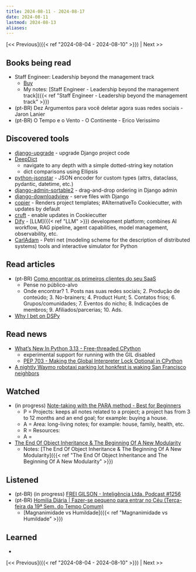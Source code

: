 ```yaml
---
title: 2024-08-11 - 2024-08-17
date: 2024-08-11
lastmod: 2024-08-13
aliases:
---
```


[<< Previous]({{< ref "2024-08-04 - 2024-08-10" >}}) | Next >>

## Books being read
- Staff Engineer: Leadership beyond the management track
	- [Buy](https://staffeng.com/book)
	- My notes: [Staff Engineer - Leadership beyond the management track]({{< ref "Staff Engineer - Leadership beyond the management track" >}})
- (pt-BR) Dez Argumentos para você deletar agora suas redes sociais - Jaron Lanier
- (pt-BR) O Tempo e o Vento - O Continente - Erico Verissimo

## Discovered tools
- [django-upgrade](https://github.com/adamchainz/django-upgrade) - upgrade
  Django project code
- [DeepDict](https://github.com/henriquebastos/deepdict)
    * navigate to any depth with a simple dotted-string key notation
    * dict comparisons using Ellipsis
- [python-jsonstar](https://github.com/routablehq/python-jsonstar) - JSON
  encoder for custom types (attrs, dataclass, pydantic, datetime, etc.)
- [django-admin-sortable2](https://github.com/jrief/django-admin-sortable2) -
  drag-and-drop ordering in Django admin
- [django-downloadview](https://github.com/jazzband/django-downloadview) - serve
  files with Django
- [copier](https://github.com/copier-org/copier) - Renders project templates;
  #AlternativeTo Cookiecutter, with updates by default
- [cruft](https://github.com/cruft/cruft) - enable updates in Cookiecutter
- [Dify](https://github.com/langgenius/dify) - [LLM]({{< ref "LLM" >}})
  development platform; combines AI workflow, RAG pipeline, agent capabilities,
  model management, observability, etc.
- [CarlAdam](https://github.com/matthewryanscott/CarlAdam) - Petri net (modeling
  scheme for the description of distributed systems) tools and interactive
  simulator for Python

## Read articles
- (pt-BR) [Como encontrar os primeiros clientes do seu SaaS](https://operandoumsaas.substack.com/p/como-encontrar-os-primeiros-clientes)
    * Pense no público-alvo
    * Onde encontrar? 1. Posts nas suas redes sociais; 2. Produção de conteúdo;
      3. No-brainers; 4. Product Hunt; 5. Contatos frios; 6. Grupos/comunidades;
      7. Eventos do nicho; 8. Indicações de membros; 9. Afiliados/parcerias;
      10. Ads.
- [Why I bet on DSPy](https://blog.isaacmiller.dev/posts/dspy)

## Read news
- [What’s New In Python 3.13 - Free-threaded CPython](https://docs.python.org/3.13/whatsnew/3.13.html#free-threaded-cpython)
    * experimental support for running with the GIL disabled
    * [PEP 703 - Making the Global Interpreter Lock Optional in CPython](https://peps.python.org/pep-0703/)
- [A nightly Waymo robotaxi parking lot honkfest is waking San Francisco neighbors](https://www.msn.com/en-us/news/technology/a-nightly-waymo-robotaxi-parking-lot-honkfest-is-waking-san-francisco-neighbors/ar-AA1oCwpl)

## Watched
- (in progress) [Note-taking with the PARA method - Best for Beginners](https://www.youtube.com/watch?v=oxUVn37-Igk)
    * P = Projects: keeps all notes related to a project; a project has from 3
      to 12 months and an end goal; for example: buying a house.
    * A = Area: long-living notes; for example: house, family, health, etc.
    * R = Resources:
    * A =
- [The End Of Object Inheritance & The Beginning Of A New Modularity](https://www.youtube.com/watch?v=3MNVP9-hglc)
    * Notes: [The End Of Object Inheritance & The Beginning Of A New Modularity]({{< ref "The End Of Object Inheritance and The Beginning Of A New Modularity" >}})

## Listened
- (pt-BR) (in progress) [FREI GILSON - Inteligência Ltda. Podcast #1256](https://www.youtube.com/watch?v=YGlnFTrs5lY)
- (pt-BR) [Homilia Diária | Fazer-se pequeno para entrar no Céu (Terça-feira da 19ª Sem. do Tempo Comum)](https://www.youtube.com/watch?v=uaEjsbPG_vI)
    * [Magnanimidade vs Humildade]({{< ref "Magnanimidade vs Humildade" >}})

## Learned
-

[<< Previous]({{< ref "2024-08-04 - 2024-08-10" >}}) | Next >>
